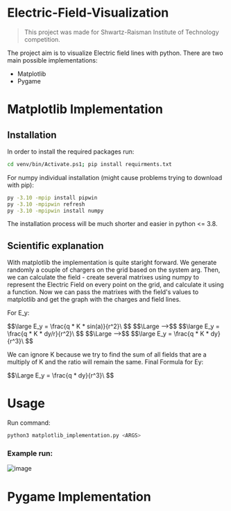 # Electric-Field-Visualization
> This project was made for Shwartz-Raisman Institute of Technology competition.

The project aim is to visualize Electric field lines with python. There are two main possible implementations:
- Matplotlib
- Pygame

# Matplotlib Implementation

## Installation
In order to install the required packages run:
```bash
cd venv/bin/Activate.ps1; pip install requirments.txt 
```
For numpy individual installation (might cause problems trying to download with pip):
```bash
py -3.10 -mpip install pipwin
py -3.10 -mpipwin refresh
py -3.10 -mpipwin install numpy
```
 The installation process will be much shorter and easier in python <= 3.8.
 
## Scientific explanation 
With matplotlib the implementation is quite staright forward. We generate randomly a couple of chargers on the grid based on the system arg. Then, we can calculate the field - create several matrixes using numpy to represent the Electric Field on every point on the grid, and calculate it using a function. Now we can pass the matrixes with the field's values to matplotlib and get the graph with the charges and field lines.


For E_y:
<p>
$$\large E_y = \frac{q * K * sin(a)}{r^2}\ $$ $$\Large -->$$  
$$\large E_y = \frac{q * K * dy/r}{r^2}\ $$ $$\Large -->$$
$$\large E_y = \frac{q * K * dy}{r^3}\ $$ 
</p>
<p>
We can ignore K because we try to find the sum of all fields that are a multiply of K and the ratio will remain the same.
Final Formula for Ey: 
</p>
$$\Large E_y = \frac{q * dy}{r^3}\ $$ 


# Usage
Run command:
```bash
python3 matplotlib_implementation.py <ARGS>
```

### Example run:
![image](https://user-images.githubusercontent.com/101902014/206561069-f9c47ede-5634-41a2-ac04-239c345dbf4f.png)


# Pygame Implementation
